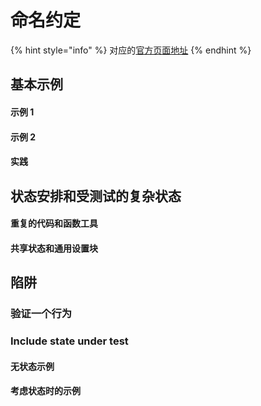 # 命名约定

{% hint style="info" %}
对应的[官方页面地址](https://contributing.bitwarden.com/contributing/testing/unit/naming-conventions)
{% endhint %}

## 基本示例

#### 示例 1

#### 示例 2

#### 实践

## 状态安排和受测试的复杂状态

#### 重复的代码和函数工具 <a href="#duplicated-code-and-utility-functions" id="duplicated-code-and-utility-functions"></a>

#### 共享状态和通用设置块 <a href="#shared-state-and-common-setup-blocks" id="shared-state-and-common-setup-blocks"></a>

## 陷阱 <a href="#pitfalls" id="pitfalls"></a>

### 验证一个行为 <a href="#verify-one-behavior" id="verify-one-behavior"></a>

### Include state under test <a href="#include-state-under-test" id="include-state-under-test"></a>

#### 无状态示例 <a href="#example-without-state" id="example-without-state"></a>

#### 考虑状态时的示例 <a href="#example-when-taking-state-into-consideration" id="example-when-taking-state-into-consideration"></a>
